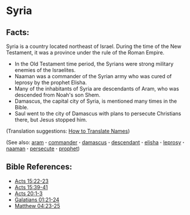 # Syria #

## Facts: ##

Syria is a country located northeast of Israel. During the time of the New Testament, it was a province under the rule of the Roman Empire.

* In the Old Testament time period, the Syrians were strong military enemies of the Israelites.
* Naaman was a commander of the Syrian army who was cured of leprosy by the prophet Elisha.
* Many of the inhabitants of Syria are descendants of Aram, who was descended from Noah's son Shem.
* Damascus, the capital city of Syria, is mentioned many times in the Bible.
* Saul went to the city of Damascus with plans to persecute Christians there, but Jesus stopped him.

(Translation suggestions: [How to Translate Names](https://git.door43.org/Door43/en-ta-translate-vol1/src/master/content/translate_names.md))

(See also: [aram](../other/aram.md) **·** [commander](../other/commander.md) **·** [damascus](../other/damascus.md) **·** [descendant](../other/descendant.md) **·** [elisha](../other/elisha.md) **·** [leprosy](../other/leprosy.md) **·** [naaman](../other/naaman.md) **·** [persecute](../other/persecute.md) **·** [prophet](../kt/prophet.md))

## Bible References: ##

* [Acts 15:22-23](https://door43.org/en/bible/notes/act/15/22)
* [Acts 15:39-41](https://door43.org/en/bible/notes/act/15/39)
* [Acts 20:1-3](https://door43.org/en/bible/notes/act/20/01)
* [Galatians 01:21-24](https://door43.org/en/bible/notes/gal/01/21)
* [Matthew 04:23-25](https://door43.org/en/bible/notes/mat/04/23)
